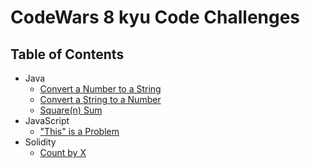# CodeWars 8 kyu Code Challenges

## Table of Contents

- Java
  - [Convert a Number to a String](convert-a-number-to-a-string)
  - [Convert a String to a Number](convert-a-string-to-a-number)
  - [Square(n) Sum](square-sum)
- JavaScript
  - ["This" is a Problem](this-is-a-problem)
- Solidity
  - [Count by X](count-by-x)
